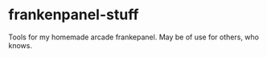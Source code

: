 # frankenpanel-stuff
Tools for my homemade arcade frankepanel. May be of use for others, who knows.
